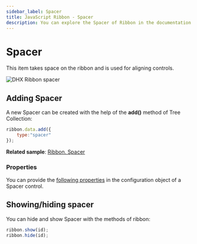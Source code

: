 ```yaml
---
sidebar_label: Spacer
title: JavaScript Ribbon - Spacer 
description: You can explore the Spacer of Ribbon in the documentation of the DHTMLX JavaScript UI library. Browse developer guides and API reference, try out code examples and live demos, and download a free 30-day evaluation version of DHTMLX Suite.
---
```


# Spacer

This item takes space on the ribbon and is used for aligning controls.

![DHX Ribbon spacer](../assets/ribbon/spacer.png)

## Adding Spacer

A new Spacer can be created with the help of the **add()** method of Tree Collection:

~~~js
ribbon.data.add({
	type:"spacer"
});
~~~

**Related sample**: [Ribbon. Spacer](https://snippet.dhtmlx.com/a8c6y3ob)

### Properties

You can provide the [following properties](ribbon/api/api_spacer_properties.md) in the configuration object of a Spacer control.

## Showing/hiding spacer

You can hide and show Spacer with the methods of ribbon:

~~~js
ribbon.show(id);
ribbon.hide(id);
~~~
